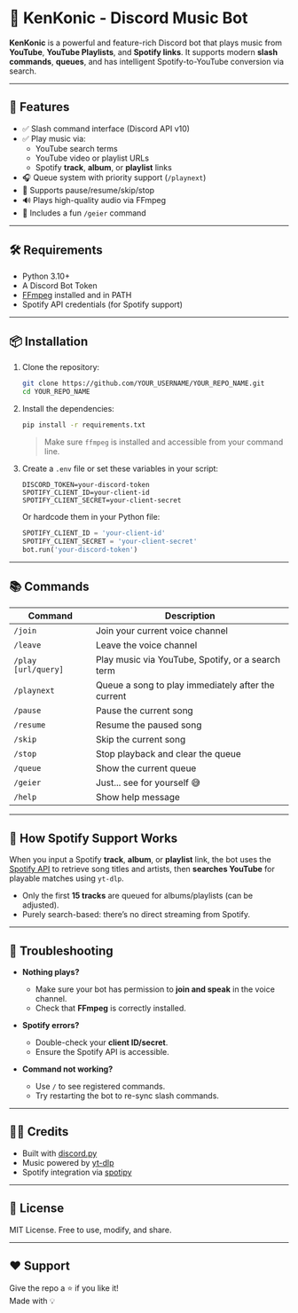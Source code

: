 # 🎵 KenKonic - Discord Music Bot

**KenKonic** is a powerful and feature-rich Discord bot that plays music from **YouTube**, **YouTube Playlists**, and **Spotify links**. It supports modern **slash commands**, **queues**, and has intelligent Spotify-to-YouTube conversion via search.

---

## 🚀 Features

- ✅ Slash command interface (Discord API v10)
- ✅ Play music via:
  - YouTube search terms
  - YouTube video or playlist URLs
  - Spotify **track**, **album**, or **playlist** links
- 🎧 Queue system with priority support (`/playnext`)
- 🎵 Supports pause/resume/skip/stop
- 🔊 Plays high-quality audio via FFmpeg
- 🦅 Includes a fun `/geier` command

---

## 🛠 Requirements

- Python 3.10+
- A Discord Bot Token
- [FFmpeg](https://ffmpeg.org/download.html) installed and in PATH
- Spotify API credentials (for Spotify support)

---

## 📦 Installation

1. Clone the repository:

   ```bash
   git clone https://github.com/YOUR_USERNAME/YOUR_REPO_NAME.git
   cd YOUR_REPO_NAME
   ```

2. Install the dependencies:

   ```bash
   pip install -r requirements.txt
   ```

   > Make sure `ffmpeg` is installed and accessible from your command line.

3. Create a `.env` file or set these variables in your script:

   ```env
   DISCORD_TOKEN=your-discord-token
   SPOTIFY_CLIENT_ID=your-client-id
   SPOTIFY_CLIENT_SECRET=your-client-secret
   ```

   Or hardcode them in your Python file:

   ```python
   SPOTIFY_CLIENT_ID = 'your-client-id'
   SPOTIFY_CLIENT_SECRET = 'your-client-secret'
   bot.run('your-discord-token')
   ```

---

## 📚 Commands

| Command             | Description                                        |
|---------------------|----------------------------------------------------|
| `/join`             | Join your current voice channel                    |
| `/leave`            | Leave the voice channel                            |
| `/play [url/query]` | Play music via YouTube, Spotify, or a search term  |
| `/playnext`         | Queue a song to play immediately after the current |
| `/pause`            | Pause the current song                             |
| `/resume`           | Resume the paused song                             |
| `/skip`             | Skip the current song                              |
| `/stop`             | Stop playback and clear the queue                  |
| `/queue`            | Show the current queue                             |
| `/geier`            | Just... see for yourself 😅                         |
| `/help`             | Show help message                                  |

---

## 🧠 How Spotify Support Works

When you input a Spotify **track**, **album**, or **playlist** link, the bot uses the [Spotify API](https://developer.spotify.com/) to retrieve song titles and artists, then **searches YouTube** for playable matches using `yt-dlp`.

- Only the first **15 tracks** are queued for albums/playlists (can be adjusted).
- Purely search-based: there’s no direct streaming from Spotify.

---

## 🐞 Troubleshooting

- **Nothing plays?**
  - Make sure your bot has permission to **join and speak** in the voice channel.
  - Check that **FFmpeg** is correctly installed.

- **Spotify errors?**
  - Double-check your **client ID/secret**.
  - Ensure the Spotify API is accessible.

- **Command not working?**
  - Use `/` to see registered commands.
  - Try restarting the bot to re-sync slash commands.

---

## 🧑‍💻 Credits

- Built with [discord.py](https://discordpy.readthedocs.io/)
- Music powered by [yt-dlp](https://github.com/yt-dlp/yt-dlp)
- Spotify integration via [spotipy](https://spotipy.readthedocs.io/)

---

## 📜 License

MIT License. Free to use, modify, and share.

---

## ❤️ Support

Give the repo a ⭐ if you like it!  
Made with 💡

